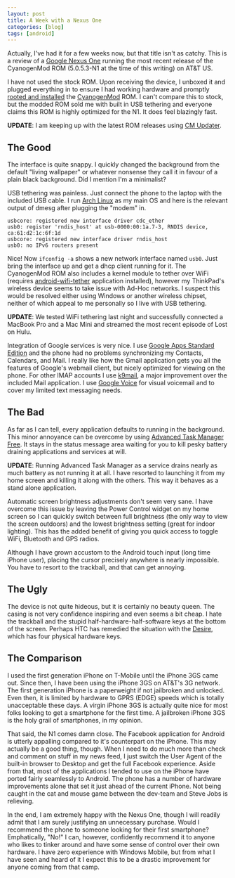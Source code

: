 ```yaml
---
layout: post
title: A Week with a Nexus One
categories: [blog]
tags: [android]
---
```


Actually, I've had it for a few weeks now, but that title isn't as catchy.  This is a review of a [Google Nexus One](http://www.google.com/phone) running the most recent release of the CyanogenMod ROM (5.0.5.3-N1 at the time of this writing) on AT&T US.

I have not used the stock ROM.  Upon receiving the device, I unboxed it and plugged everything in to ensure I had working hardware and promptly [rooted and installed](http://wiki.cyanogenmod.com/index.php/Full_Update_Guide_-_Nexus_One_Firmware_to_CyanogenMod) the [CyanogenMod](http://www.cyanogenmod.com/) ROM.  I can't compare this to stock, but the modded ROM sold me with built in USB tethering and everyone claims this ROM is highly optimized for the N1.  It does feel blazingly fast.

__UPDATE__: I am keeping up with the latest ROM releases using [CM Updater](http://www.cyanogenmod.com/downloads/cm-updater).

## The Good

The interface is quite snappy.  I quickly changed the background from the default "living wallpaper" or whatever nonsense they call it in favour of a plain black background.  Did I mention I'm a minimalist?

USB tethering was painless.  Just connect the phone to the laptop with the included USB cable.  I run [Arch Linux](http://www.archlinux.org/) as my main OS and here is the relevant output of dmesg after plugging the "modem" in.

    usbcore: registered new interface driver cdc_ether
    usb0: register 'rndis_host' at usb-0000:00:1a.7-3, RNDIS device, ca:61:d2:1c:6f:1d
    usbcore: registered new interface driver rndis_host
    usb0: no IPv6 routers present

Nice!  Now <code>ifconfig -a</code> shows a new network interface named <code>usb0</code>.  Just bring the interface up and get a dhcp client running for it.  The CyanogenMod ROM also includes a kernel module to tether over WiFi (requires [android-wifi-tether](http://code.google.com/p/android-wifi-tether/) application installed), however my ThinkPad's wireless device seems to take issue with Ad-Hoc networks.  I suspect this would be resolved either using Windows or another wireless chipset, neither of which appeal to me personally so I live with USB tethering.

__UPDATE__: We tested WiFi tethering last night and successfully connected a MacBook Pro and a Mac Mini and streamed the most recent episode of Lost on Hulu.

Integration of Google services is very nice.  I use [Google Apps Standard Edition](http://www.google.com/a/cpanel/domain/new) and the phone had no problems synchronizing my Contacts, Calendars, and Mail.  I really like how the Gmail application gets you all the features of Google's webmail client, but nicely optimized for viewing on the phone.  For other IMAP accounts I use [k9mail](http://code.google.com/p/k9mail/), a major improvement over the included Mail application.  I use [Google Voice](https://www.google.com/voice) for visual voicemail and to cover my limited text messaging needs.

## The Bad

As far as I can tell, every application defaults to running in the background.  This minor annoyance can be overcome by using [Advanced Task Manager Free](http://www.androlib.com/android.application.com-arron-taskmanagerfree-qpAF.aspx).  It stays in the status message area waiting for you to kill pesky battery draining applications and services at will.

__UPDATE__: Running Advanced Task Manager as a service drains nearly as much battery as not running it at all.  I have resorted to launching it from my home screen and killing it along with the others.  This way it behaves as a stand alone application.

Automatic screen brightness adjustments don't seem very sane.  I have overcome this issue by leaving the Power Control widget on my home screen so I can quickly switch between full brightness (the only way to view the screen outdoors) and the lowest brightness setting (great for indoor lighting).  This has the added benefit of giving you quick access to toggle WiFi, Bluetooth and GPS radios.

Although I have grown accustom to the Android touch input (long time iPhone user), placing the cursor precisely anywhere is nearly impossible.  You have to resort to the trackball, and that can get annoying.

## The Ugly

The device is not quite hideous, but it is certainly no beauty queen.  The casing is not very confidence inspiring and even seems a bit cheap.  I hate the trackball and the stupid half-hardware-half-software keys at the bottom of the screen.  Perhaps HTC has remedied the situation with the [Desire](http://www.engadget.com/2010/04/01/htc-desire-review/), which has four physical hardware keys.

## The Comparison

I used the first generation iPhone on T-Mobile until the iPhone 3GS came out.  Since then, I have been using the iPhone 3GS on AT&T's 3G network.  The first generation iPhone is a paperweight if not jailbroken and unlocked.  Even then, it is limited by hardware to GPRS (EDGE) speeds which is totally unacceptable these days.  A virgin iPhone 3GS is actually quite nice for most folks looking to get a smartphone for the first time.  A jailbroken iPhone 3GS is the holy grail of smartphones, in my opinion.

That said, the N1 comes damn close.  The Facebook application for Android is utterly appalling compared to it's counterpart on the iPhone.  This may actually be a good thing, though.  When I need to do much more than check and comment on stuff in my news feed, I just switch the User Agent of the built-in browser to Desktop and get the full Facebook experience.  Aside from that, most of the applications I tended to use on the iPhone have ported fairly seamlessly to Android.  The phone has a number of hardware improvements alone that set it just ahead of the current iPhone.  Not being caught in the cat and mouse game between the dev-team and Steve Jobs is relieving.

In the end, I am extremely happy with the Nexus One, though I will readily admit that I am surely justifying an unnecessary purchase.  Would I recommend the phone to someone looking for their first smartphone?  Emphatically, "No!"  I can, however, confidently recommend it to anyone who likes to tinker around and have some sense of control over their own hardware.  I have zero experience with Windows Mobile, but from what I have seen and heard of it I expect this to be a drastic improvement for anyone coming from that camp.
